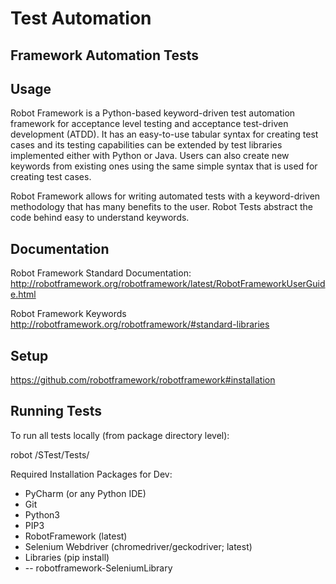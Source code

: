 Test Automation
==============

Framework Automation Tests
-------------

Usage
-------

Robot Framework is a Python-based keyword-driven test automation framework for
acceptance level testing and acceptance test-driven development (ATDD). It has
an easy-to-use tabular syntax for creating test cases and its testing
capabilities can be extended by test libraries implemented either with Python
or Java. Users can also create new keywords from existing ones using the same
simple syntax that is used for creating test cases.

Robot Framework allows for writing automated tests with a keyword-driven methodology
that has many benefits to the user.  Robot Tests abstract the code behind easy
to understand keywords.

Documentation
-------------

Robot Framework Standard Documentation: 
http://robotframework.org/robotframework/latest/RobotFrameworkUserGuide.html

Robot Framework Keywords 
http://robotframework.org/robotframework/#standard-libraries

Setup
-----

https://github.com/robotframework/robotframework#installation

Running Tests
-------------

To run all tests locally (from package directory level):

robot /STest/Tests/

Required Installation Packages for Dev:
- PyCharm (or any Python IDE)
- Git 
- Python3
- PIP3
- RobotFramework (latest)
- Selenium Webdriver (chromedriver/geckodriver; latest)
- Libraries (pip install)
-   -- robotframework-SeleniumLibrary
